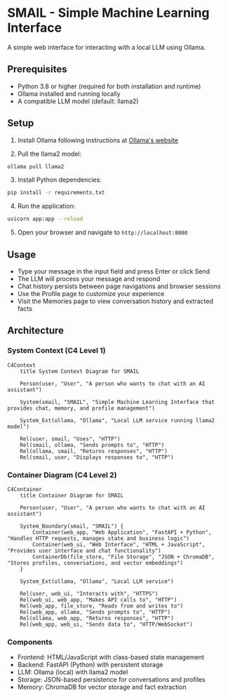 # SMAIL - Simple Machine Learning Interface

A simple web interface for interacting with a local LLM using Ollama.

## Prerequisites

- Python 3.8 or higher (required for both installation and runtime)
- Ollama installed and running locally
- A compatible LLM model (default: llama2)

## Setup

1. Install Ollama following instructions at [Ollama's website](https://ollama.ai/)

2. Pull the llama2 model:
```bash
ollama pull llama2
```

3. Install Python dependencies:
```bash
pip install -r requirements.txt
```

4. Run the application:
```bash
uvicorn app:app --reload
```

5. Open your browser and navigate to `http://localhost:8000`

## Usage

- Type your message in the input field and press Enter or click Send
- The LLM will process your message and respond
- Chat history persists between page navigations and browser sessions
- Use the Profile page to customize your experience
- Visit the Memories page to view conversation history and extracted facts

## Architecture

### System Context (C4 Level 1)
```mermaid
C4Context
    title System Context Diagram for SMAIL
    
    Person(user, "User", "A person who wants to chat with an AI assistant")
    
    System(smail, "SMAIL", "Simple Machine Learning Interface that provides chat, memory, and profile management")
    
    System_Ext(ollama, "Ollama", "Local LLM service running llama2 model")
    
    Rel(user, smail, "Uses", "HTTP")
    Rel(smail, ollama, "Sends prompts to", "HTTP")
    Rel(ollama, smail, "Returns responses", "HTTP")
    Rel(smail, user, "Displays responses to", "HTTP")
```

### Container Diagram (C4 Level 2)
```mermaid
C4Container
    title Container Diagram for SMAIL
    
    Person(user, "User", "A person who wants to chat with an AI assistant")
    
    System_Boundary(smail, "SMAIL") {
        Container(web_app, "Web Application", "FastAPI + Python", "Handles HTTP requests, manages state and business logic")
        Container(web_ui, "Web Interface", "HTML + JavaScript", "Provides user interface and chat functionality")
        ContainerDb(file_store, "File Storage", "JSON + ChromaDB", "Stores profiles, conversations, and vector embeddings")
    }
    
    System_Ext(ollama, "Ollama", "Local LLM service")
    
    Rel(user, web_ui, "Interacts with", "HTTPS")
    Rel(web_ui, web_app, "Makes API calls to", "HTTP")
    Rel(web_app, file_store, "Reads from and writes to")
    Rel(web_app, ollama, "Sends prompts to", "HTTP")
    Rel(ollama, web_app, "Returns responses", "HTTP")
    Rel(web_app, web_ui, "Sends data to", "HTTP/WebSocket")
```

### Components
- Frontend: HTML/JavaScript with class-based state management
- Backend: FastAPI (Python) with persistent storage
- LLM: Ollama (local) with llama2 model
- Storage: JSON-based persistence for conversations and profiles
- Memory: ChromaDB for vector storage and fact extraction
